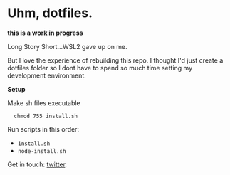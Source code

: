 # Uhm, dotfiles.

**this is a work in progress**

Long Story Short...WSL2 gave up on me.

But I love the experience of rebuilding this repo. I thought I'd just create a dotfiles folder so I dont have to spend so much time setting my development environment.

**Setup**

Make sh files executable

      chmod 755 install.sh

Run scripts in this order:

- `install.sh`
- `node-install.sh`

Get in touch: [twitter](http://www.twitter.com/ramidem).
